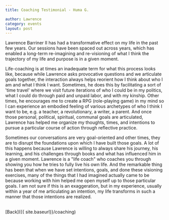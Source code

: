 ```yaml
---
title: Coaching Testimonial - Huma G.

author: Lawrence
category: events
layout: post
---
```


Lawrence Barriner II has had a transformative effect on my life in the past few years. Our sessions have been spaced out across years, which has enabled a long-term re-imagining and re-visioning of what I think the trajectory of my life and purpose is in a given moment. 

Life-coaching is at times an inadequate term for what this process looks like, because while Lawrence asks provocative questions and we articulate goals together, the interaction always helps reorient how I think about who I am and what I think I want. Sometimes, he does this by facilitating a sort of 'time travel' where we visit future iterations of who I could be in my politics, what I could do through paid and unpaid labor, and with my kinship. Other times, he encourages me to create a RPG (role-playing game) in my mind so I can experience an embodied feeling of various archetypes of who I think I want to be, e.g. a teacher, a revolutionary, a writer, a parent. And once those personal, political, spiritual, communal goals are articulated, Lawrence has helped me organize my thoughts, times, and intentions to pursue a particular course of action through reflective practice. 

Sometimes our conversations are very goal-oriented and other times, they are to disrupt the foundations upon which I have built those goals. A lot of this happens because Lawrence is willing to always share his journey, his learning, and his challenges through books and what has influenced him in a given moment. Lawrence is a "life coach" who coaches you through showing you how he tries to fully live his own life. And the remarkable thing has been that when we have set intentions, goals, and done these visioning exercises, many of the things that I had imagined actually came to be because working with him helped me open myself up to those particular goals. I am not sure if this is an exaggeration, but in my experience, usually within a year of me articulating an intention, my life transforms in such a manner that those intentions are realized. 

<br>
[Back]({{ site.baseurl}}/coaching)
